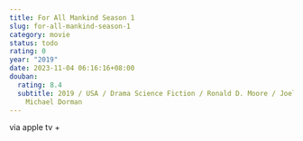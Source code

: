 ```yaml
---
title: For All Mankind Season 1
slug: for-all-mankind-season-1
category: movie
status: todo
rating: 0
year: "2019"
date: 2023-11-04 06:16:16+08:00
douban:
  rating: 8.4
  subtitle: 2019 / USA / Drama Science Fiction / Ronald D. Moore / Joel Kinnaman
    Michael Dorman
---
```


via apple tv +
